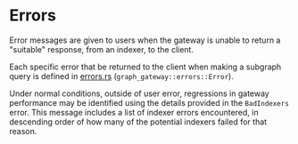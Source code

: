 # Errors

Error messages are given to users when the gateway is unable to return a "suitable" response, from an indexer, to the client.

Each specific error that be returned to the client when making a subgraph query is defined in [errors.rs](../graph-gateway/src/errors.rs) (`graph_gateway::errors::Error`).

Under normal conditions, outside of user error, regressions in gateway performance may be identified using the details provided in the `BadIndexers` error. This message includes a list of indexer errors encountered, in descending order of how many of the potential indexers failed for that reason.
